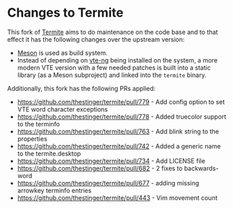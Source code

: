 # Changes to Termite

This fork of [Termite](https://github.com/thestinger/termite/) aims to do
maintenance on the code base and to that effect it has the following changes
over the upstream version:

- [Meson](https://mesonbuild.com) is used as build system.
- Instead of depending on [vte-ng](https://github.com/thestinger/vte-ng) being
  installed on the system, a more modern VTE version with a few needed patches
  is built into a static library (as a Meson subproject) and linked into the
  `termite` binary.

Additionally, this fork has the following PRs applied:

- https://github.com/thestinger/termite/pull/779 - Add config option to set VTE word character exceptions
- https://github.com/thestinger/termite/pull/778 - Added truecolor support to the terminfo
- https://github.com/thestinger/termite/pull/763 - Add blink string to the properties
- https://github.com/thestinger/termite/pull/742 - Added a generic name to the termite.desktop
- https://github.com/thestinger/termite/pull/734 - Add LICENSE file
- https://github.com/thestinger/termite/pull/682 - 2 fixes to backwards-word
- https://github.com/thestinger/termite/pull/677 - adding missing arrowkey terminfo entries
- https://github.com/thestinger/termite/pull/443 - Vim movement count
